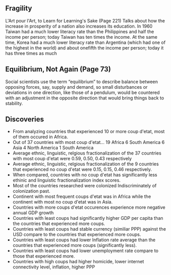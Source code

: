 ##  Fragility
L'Art pour l'Art, to Learn for Learning's Sake (Page 221)
Talks about how the increase in prosperity of a nation also increases its education.
In 1960 Taiwan had a much lower literacy rate than the Philippines and half the income per person;
today Taiwan has ten times the income. At the same time, Korea had a much lower
literacy rate than Argentina (which had one of the highest in the world) and about onefifth the income per person; today it has three times as much

##  Equilibrium, Not Again (Page 73)
Social scientists use the term “equilibrium” to describe balance between opposing
forces, say, supply and demand, so small disturbances or deviations in one direction,
like those of a pendulum, would be countered with an adjustment in the opposite
direction that would bring things back to stability. 

## Discoveries
* From analyzing countries that experienced 10 or more coup d'etat, most of them occured in Africa.
* Out of 37 countries with most coup d'etat...
19 Africa
6 South America
6 Asia
4 North America
1 South America
* Average ethnic, linguistic, relgious fractionalization of the 37 countries with most coup d'etat were 0.59, 0.50, 0.43 respectively
* Average ethnic, linguistic, relgious fractionalization of the 9 countries that experienced no coup d'etat were 0.15, 0.15, 0.46 respectively.
* When compared, countries with no coup d'etat has significantly less ethinic and linguistic fractionalization index scores.
* Most of the countries researched were colonized Indiscriminately of colonization past.
* Continent with most frequent coups d'etat was in Africa while the continent with most no coup d'etat was in Asia.
* Countries with more coups d'etat occurences experience more negative annual GDP growth
* Countries with least coups had significantly higher GDP per capita than the countries that experienced more coups.
* Countries with least coups had stable currency (similiar PPP) against the USD compare to the countries that experienced more coups.
* Countries with least coups had lower Inflation rate average than the countries that experienced more coups (significantly less).
* Countries with least coups had lower unemployment rate compare to those that experienced more.
* Countries with high coups had higher homicide, lower internet connectivity level, inflation, higher PPP
